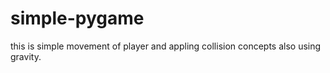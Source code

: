 # simple-pygame
this is simple movement of player and appling collision concepts also using gravity.
